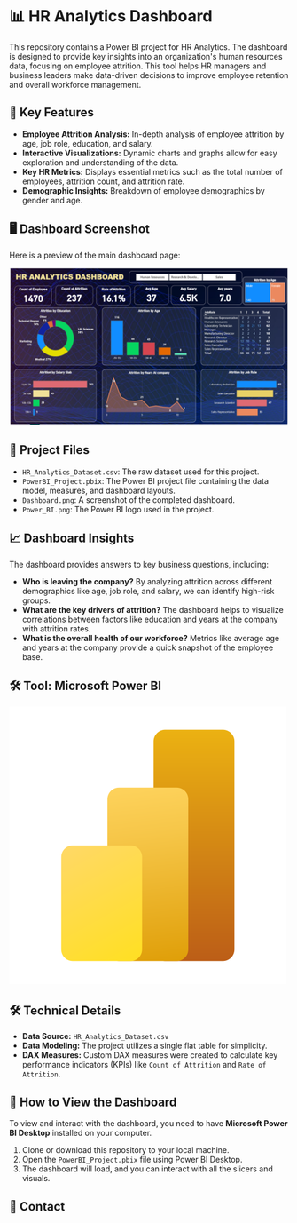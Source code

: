 # 📊 HR Analytics Dashboard

This repository contains a Power BI project for HR Analytics. The dashboard is designed to provide key insights into an organization's human resources data, focusing on employee attrition. This tool helps HR managers and business leaders make data-driven decisions to improve employee retention and overall workforce management.

## 🚀 Key Features

* **Employee Attrition Analysis:** In-depth analysis of employee attrition by age, job role, education, and salary.
* **Interactive Visualizations:** Dynamic charts and graphs allow for easy exploration and understanding of the data.
* **Key HR Metrics:** Displays essential metrics such as the total number of employees, attrition count, and attrition rate.
* **Demographic Insights:** Breakdown of employee demographics by gender and age.

## 🖥️ Dashboard Screenshot

Here is a preview of the main dashboard page:

![HR Analytics Dashboard](Dashboard.png)

## 📂 Project Files

* `HR_Analytics_Dataset.csv`: The raw dataset used for this project.
* `PowerBI_Project.pbix`: The Power BI project file containing the data model, measures, and dashboard layouts.
* `Dashboard.png`: A screenshot of the completed dashboard.
* `Power_BI.png`: The Power BI logo used in the project.

## 📈 Dashboard Insights

The dashboard provides answers to key business questions, including:

* **Who is leaving the company?** By analyzing attrition across different demographics like age, job role, and salary, we can identify high-risk groups.
* **What are the key drivers of attrition?** The dashboard helps to visualize correlations between factors like education and years at the company with attrition rates.
* **What is the overall health of our workforce?** Metrics like average age and years at the company provide a quick snapshot of the employee base.

## 🛠️ Tool: Microsoft Power BI
![Power BI Logo](Power_BI.png)

## 🛠️ Technical Details

* **Data Source:** `HR_Analytics_Dataset.csv`
* **Data Modeling:** The project utilizes a single flat table for simplicity.
* **DAX Measures:** Custom DAX measures were created to calculate key performance indicators (KPIs) like `Count of Attrition` and `Rate of Attrition`.

## 📌 How to View the Dashboard

To view and interact with the dashboard, you need to have **Microsoft Power BI Desktop** installed on your computer.

1.  Clone or download this repository to your local machine.
2.  Open the `PowerBI_Project.pbix` file using Power BI Desktop.
3.  The dashboard will load, and you can interact with all the slicers and visuals.

## 🤝 Contact
